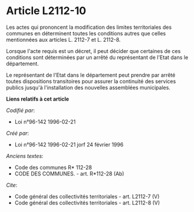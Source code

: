 # Article L2112-10

Les actes qui prononcent la modification des limites territoriales des communes en déterminent toutes les conditions autres
que celles mentionnées aux articles L. 2112-7 et L. 2112-8. 

Lorsque l'acte requis est un décret, il peut décider que certaines de ces conditions sont déterminées par un arrêté du
représentant de l'Etat dans le département. 

Le représentant de l'Etat dans le département peut prendre par arrêté toutes dispositions transitoires pour assurer la
continuité des services publics jusqu'à l'installation des nouvelles assemblées municipales.

**Liens relatifs à cet article**

_Codifié par_:

  - Loi n°96-142 1996-02-21

_Créé par_:

  - Loi n°96-142 1996-02-21 jorf 24 février 1996

_Anciens textes_:

  - Code des communes R* 112-28
  - CODE DES COMMUNES. - art. R*112-28 (Ab)

_Cite_:

  - Code général des collectivités territoriales - art. L2112-7 (V)
  - Code général des collectivités territoriales - art. L2112-8 (V)
